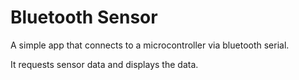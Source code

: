 # Bluetooth Sensor

A simple app that connects to a microcontroller via bluetooth serial.

It requests sensor data and displays the data.
